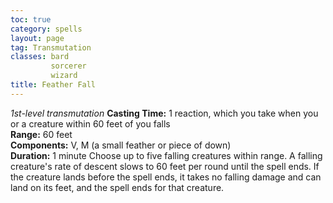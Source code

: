 ```yaml
---
toc: true
category: spells
layout: page
tag: Transmutation
classes: bard
         sorcerer
         wizard
title: Feather Fall 
---
```

_1st-level transmutation_ 
**Casting Time:** 1 reaction, which you take when you or a creature within 60 feet of you falls    
**Range:** 60 feet    
**Components:** V, M (a small feather or piece of down)    
**Duration:** 1 minute 
Choose up to five falling creatures within range. A falling creature's rate of descent slows to 60 feet per round until the spell ends. If the creature lands before the spell ends, it takes no falling damage and can land on its feet, and the spell ends for that creature. 
